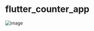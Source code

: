 # flutter_counter_app

![image](https://user-images.githubusercontent.com/69672332/148886011-3f4fe175-064d-40e1-bf79-78755d8bab44.png)
